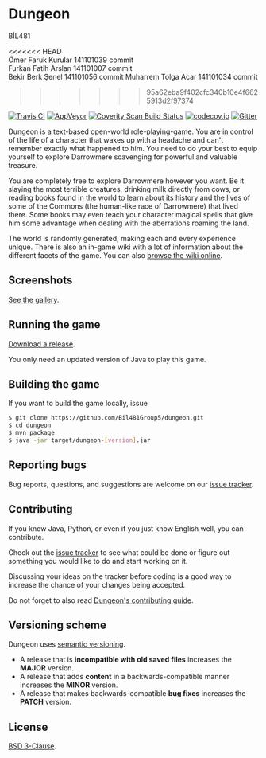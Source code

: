 # Dungeon


BİL481

<<<<<<< HEAD<br/>
Ömer Faruk Kurular 141101039 commit<br/>
Furkan Fatih Arslan 141101007 commit<br/>
Bekir Berk Şenel 141101056 commit
Muharrem Tolga Acar 141101034 commit
>>>>>>> 95a62eba9f402cfc340b10e4f6625913d2f97374

[![Travis CI](https://travis-ci.org/mafagafogigante/dungeon.svg?branch=master)](https://travis-ci.org/mafagafogigante/dungeon)
[![AppVeyor](https://ci.appveyor.com/api/projects/status/ef8ijtoeov8dy5ba/branch/master?svg=true)](https://ci.appveyor.com/project/mafagafogigante/dungeon/branch/master)
[![Coverity Scan Build Status](https://scan.coverity.com/projects/6794/badge.svg)](https://scan.coverity.com/projects/mafagafogigante-dungeon)
[![codecov.io](http://codecov.io/github/mafagafogigante/dungeon/coverage.svg?branch=master)](http://codecov.io/github/mafagafogigante/dungeon?branch=master)
[![Gitter](https://badges.gitter.im/Join%20Chat.svg)](https://gitter.im/mafagafogigante/dungeon)

Dungeon is a text-based open-world role-playing-game. You are in control of the
life of a character that wakes up with a headache and can't remember exactly
what happened to him. You need to do your best to equip yourself to explore
Darrowmere scavenging for powerful and valuable treasure.

You are completely free to explore Darrowmere however you want. Be it slaying
the most terrible creatures, drinking milk directly from cows, or reading books
found in the world to learn about its history and the lives of some of the
Commons (the human-like race of Darrowmere) that lived there. Some books may
even teach your character magical spells that give him some advantage when
dealing with the aberrations roaming the land.

The world is randomly generated, making each and every experience unique. There
is also an in-game wiki with a lot of information about the different facets of
the game. You can also [browse the wiki
online](https://github.com/mafagafogigante/dungeon/wiki).

## Screenshots

[See the gallery](http://mafagafogigante.github.io/dungeon/screenshots/).

## Running the game

[Download a release](https://github.com/mafagafogigante/dungeon/releases).

You only need an updated version of Java to play this game.

## Building the game

If you want to build the game locally, issue

```bash
$ git clone https://github.com/Bil481Group5/dungeon.git
$ cd dungeon
$ mvn package
$ java -jar target/dungeon-[version].jar
```

## Reporting bugs

Bug reports, questions, and suggestions are welcome on our [issue
tracker](https://github.com/mafagafogigante/dungeon/issues).

## Contributing

If you know Java, Python, or even if you just know English well, you can
contribute.

Check out the [issue tracker](https://github.com/mafagafogigante/dungeon/issues)
to see what could be done or figure out something you would like to do and start
working on it.

Discussing your ideas on the tracker before coding is a good way to increase
the chance of your changes being accepted.

Do not forget to also read [Dungeon's contributing
guide](https://github.com/mafagafogigante/dungeon/blob/master/CONTRIBUTING.md).

## Versioning scheme

Dungeon uses [semantic versioning](http://semver.org/spec/v2.0.0.html).

- A release that is **incompatible with old saved files** increases the
  **MAJOR** version.
- A release that adds **content** in a backwards-compatible manner increases
  the **MINOR** version.
- A release that makes backwards-compatible **bug fixes** increases the
  **PATCH** version.

## License

[BSD 3-Clause](https://github.com/mafagafogigante/dungeon/blob/master/LICENSE.txt).
